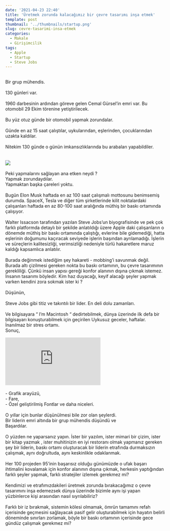 ```yaml
---
date: '2021-04-23 22:40'
title: 'Üretmek zorunda kalacağımız bir çevre tasarımı inşa etmek'
template: post
thumbnail: '../thumbnails/startup.png'
slug: cevre-tasarimi-insa-etmek
categories:
  - Makale
  - Girişimcilik
tags:
  - Apple
  - Startup
  - Steve Jobs
---
```



<br />Bir grup mühendis.<br /><br />130 günleri var.<br /><br />1960 darbesinin ardından göreve gelen Cemal Gürsel’in emri var. Bu otomobil 29 Ekim törenine yetiştirilecek.<br /><br />Bu yüz otuz günde bir otomobil yapmak zorundalar.<br /><br />Günde en az 15 saat çalıştılar, uykularından, eşlerinden, çocuklarından uzakta kaldılar.<br /><br />Nitekim 130 günde o günün imkansızlıklarında bu arabaları yapabildiler.<br /><br /><br /><img src='https://eskisehir.ktb.gov.tr/Resim/164448,devrim2.png?0' style='max-height:300px; width:auto' /><br /><br />Peki yapmalarını sağlayan ana etken neydi ?<br />Yapmak zorundaydılar.<br />Yapmaktan başka çareleri yoktu. <br /> <br />Bugün Elon Musk haftada en az 100 saat çalışmalı mottosunu benimsemiş durumda. SpaceX, Tesla ve diğer tüm şirketlerinde kilit noktalardaki çalışanları haftada en az 80-100 saat aralığında müthiş bir baskı ortamında çalışıyor.<br /><br />Walter Issacson tarafından yazılan Steve Jobs’un biyografisinde ve pek çok farklı platformda detaylı bir şekilde anlatıldığı üzere Apple daki çalışanların o dönemde müthiş bir baskı ortamında çalıştığı, evlerine bile gidemediği, hatta eşlerinin doğumunu kaçıracak seviyede işlerin başından ayrılamadığı. İşlerin ve süreçlerin kalitesizliği, verimsizliği nedeniyle türlü hakaretlere maruz kaldığı kapsamlıca anlatılır. <br /><br />Burada değinmek istediğim şey hakareti - mobbing’i savunmak değil. Burada altı çizilmesi gereken nokta bu baskı ortamının, bu çevre tasarımının gerekliliği. Çünkü insan yapısı gereği konfor alanının dışına çıkmak istemez. İnsanın tasarımı böyledir. Kim haz duyacağı, keyif alacağı şeyler yapmak varken kendini zora sokmak ister ki ?<br /><br />Düşünün,<br /><br />Steve Jobs gibi titiz ve takıntılı bir lider. En deli dolu zamanları.<br /><br />Ve bilgisayara “ I’m Macintosh “ dedirtebilmek, dünya üzerinde ilk defa bir bilgisayarı konuşturabilmek için geçirilen Uykusuz geceler, haftalar. <br />İnanılmaz bir stres ortamı.<br />Sonuç,<br />
<iframe width="100%" style='max-height:300px; width:auto' src="https://www.youtube.com/watch?v=NbrdnsPHMWA" frameborder="0" allow="accelerometer; autoplay; clipboard-write; encrypted-media; gyroscope; picture-in-picture" allowfullscreen></iframe>
<br /><br />- Grafik arayüzü,<br />- Fare,<br />- Özel geliştirilmiş Fontlar ve daha niceleri.<br /><br />O yıllar için bunlar düşünülmesi bile zor olan şeylerdi.<br />Bir liderin emri altında bir grup mühendis düşündü ve<br />Başardılar.<br /><br />O yüzden ne yaparsanız yapın. İster bir yazılım, ister mimari bir çizim, ister bir kitap yazmak , ister muhitinizin en iyi restoranı olmak yapmanız gereken şey bir liderin, baskı ortamı oluşturacak bir liderin etrafında durmaksızın çalışmak, aynı doğrultuda, aynı keskinlikle odaklanmak.<br /><br />
Her 100 projeden 95’inin başarısız olduğu günümüzde o ufak başarı ihtimalini kovalamak için konfor alanının dışına çıkmak, herkesin yaptığından farklı şeyler yapmak, farklı stratejiler izlemek gerekmez mi?<br /><br />Kendimizi ve etrafımızdakileri üretmek zorunda bırakacağımız o çevre tasarımını inşa edemezsek dünya üzerinde bizimle aynı işi yapan yüzbinlerce kişi arasından nasıl sıyrılabiliriz?<br /><br />
Farklı bir iz bırakmak, sistemin kölesi olmamak, ömrün tamamını refah içerisinde geçmesini sağlayacak pasif gelir oluşturabilmek için hayatın belirli döneminde sınırları zorlamak, böyle bir baskı ortamının içerisinde gece gündüz çalışmak gerekmez mi?
